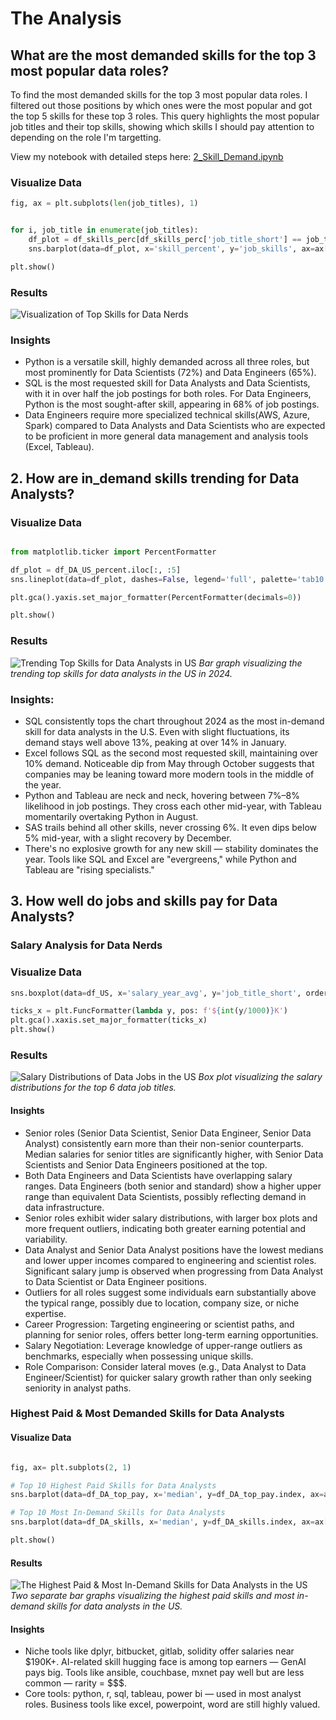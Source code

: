 # The Analysis

## What are the most demanded skills for the top 3 most popular data roles?

To find the most demanded skills for the top 3 most popular data roles. I filtered out those positions by which ones were the most popular and got the top 5 skills for these top 3 roles. This query highlights the most popular job titles and their top skills, showing which skills I should pay attention to depending on the role I'm targetting.

View my notebook with detailed steps here:
[2_Skill_Demand.ipynb](2_Project/images/2_Skills_Count.ipynb)

### Visualize Data

```python
fig, ax = plt.subplots(len(job_titles), 1)


for i, job_title in enumerate(job_titles):
    df_plot = df_skills_perc[df_skills_perc['job_title_short'] == job_title].head(5)[::-1]
    sns.barplot(data=df_plot, x='skill_percent', y='job_skills', ax=ax[i], hue='skill_count', palette='dark:b_r')

plt.show()
```

### Results
![Visualization of Top Skills for Data Nerds](2_Project/images/skill_demand_all_data_roles.png)

### Insights

- Python is a versatile skill, highly demanded across all three roles, but most prominently for Data Scientists (72%) and Data Engineers (65%).
- SQL is the most requested skill for Data Analysts and Data Scientists, with it in over half the job postings for both roles. For Data Engineers, Python is the most sought-after skill, appearing in 68% of job postings.
- Data Engineers require more specialized technical skills(AWS, Azure, Spark) compared to Data Analysts and Data Scientists who are expected to be proficient in more general data management and analysis tools (Excel, Tableau).


## 2. How are in_demand skills trending for Data Analysts?

### Visualize Data

```python

from matplotlib.ticker import PercentFormatter

df_plot = df_DA_US_percent.iloc[:, :5]
sns.lineplot(data=df_plot, dashes=False, legend='full', palette='tab10')

plt.gca().yaxis.set_major_formatter(PercentFormatter(decimals=0))

plt.show()
```

### Results

![Trending Top Skills for Data Analysts in US](2_Project/images/Skill_Trend.png)
*Bar graph visualizing the trending top skills for data analysts in the US in 2024.*

### Insights:
- SQL consistently tops the chart throughout 2024 as the most in-demand skill for data analysts in the U.S. Even with slight fluctuations, its demand stays well above 13%, peaking at over 14% in January.
- Excel follows SQL as the second most requested skill, maintaining over 10% demand. Noticeable dip from May through October suggests that companies may be leaning toward more modern tools in the middle of the year.
- Python and Tableau are neck and neck, hovering between 7%–8% likelihood in job postings. They cross each other mid-year, with Tableau momentarily overtaking Python in August.
- SAS trails behind all other skills, never crossing 6%. It even dips below 5% mid-year, with a slight recovery by December.
- There's no explosive growth for any new skill — stability dominates the year. Tools like SQL and Excel are "evergreens," while Python and Tableau are "rising specialists."


## 3. How well do jobs and skills pay for Data Analysts?

### Salary Analysis for Data Nerds

### Visualize Data 

```python
sns.boxplot(data=df_US, x='salary_year_avg', y='job_title_short', order=job_order)

ticks_x = plt.FuncFormatter(lambda y, pos: f'${int(y/1000)}K')
plt.gca().xaxis.set_major_formatter(ticks_x)
plt.show()
```

### Results

![Salary Distributions of Data Jobs in the US](2_Project/images/Salary_boxplot.png)
*Box plot visualizing the salary distributions for the top 6 data job titles.*

#### Insights

- Senior roles (Senior Data Scientist, Senior Data Engineer, Senior Data Analyst) consistently earn more than their non-senior counterparts. Median salaries for senior titles are significantly higher, with Senior Data Scientists and Senior Data Engineers positioned at the top.
- Both Data Engineers and Data Scientists have overlapping salary ranges. Data Engineers (both senior and standard) show a higher upper range than equivalent Data Scientists, possibly reflecting demand in data infrastructure.
- Senior roles exhibit wider salary distributions, with larger box plots and more frequent outliers, indicating both greater earning potential and variability.
- Data Analyst and Senior Data Analyst positions have the lowest medians and lower upper incomes compared to engineering and scientist roles. Significant salary jump is observed when progressing from Data Analyst to Data Scientist or Data Engineer positions.
- Outliers for all roles suggest some individuals earn substantially above the typical range, possibly due to location, company size, or niche expertise.
- Career Progression: Targeting engineering or scientist paths, and planning for senior roles, offers better long-term earning opportunities.
- Salary Negotiation: Leverage knowledge of upper-range outliers as benchmarks, especially when possessing unique skills.
- Role Comparison: Consider lateral moves (e.g., Data Analyst to Data Engineer/Scientist) for quicker salary growth rather than only seeking seniority in analyst paths.

### Highest Paid & Most Demanded Skills for Data Analysts

#### Visualize Data

```python

fig, ax= plt.subplots(2, 1)

# Top 10 Highest Paid Skills for Data Analysts
sns.barplot(data=df_DA_top_pay, x='median', y=df_DA_top_pay.index, ax=ax[0], hue='median', palette='dark:b_r')

# Top 10 Most In-Demand Skills for Data Analysts
sns.barplot(data=df_DA_skills, x='median', y=df_DA_skills.index, ax=ax[1], hue='median', palette='light:b')

plt.show()

```

#### Results

![The Highest Paid & Most In-Demand Skills for Data Analysts in the US](2_Project/images/Highest_Paid_and_Most_In_Demand_Skills_For_Data_Analysts_in_the_US.png)
*Two separate bar graphs visualizing the highest paid skills and most in-demand skills for data analysts in the US.*


#### Insights
- Niche tools like dplyr, bitbucket, gitlab, solidity offer salaries near $190K+. AI-related skill hugging face is among top earners — GenAI pays big. Tools like ansible, couchbase, mxnet pay well but are less common — rarity = $$$.
- Core tools: python, r, sql, tableau, power bi — used in most analyst roles. Business tools like excel, powerpoint, word are still highly valued.

